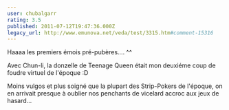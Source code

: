 ```yaml
---
user: chubalgarr
rating: 3.5
published: 2011-07-12T19:47:36.000Z
legacy_url: http://www.emunova.net/veda/test/3315.htm#comment-15316
---
```

Haaaa les premiers émois pré-pubères.... ^^

Avec Chun-li, la donzelle de Teenage Queen était mon deuxiéme coup de foudre virtuel de l'époque :D

Moins vulgos et plus soigné que la plupart des Strip-Pokers de l'époque, on en arrivait presque à oublier nos penchants de vicelard accroc aux jeux de hasard...